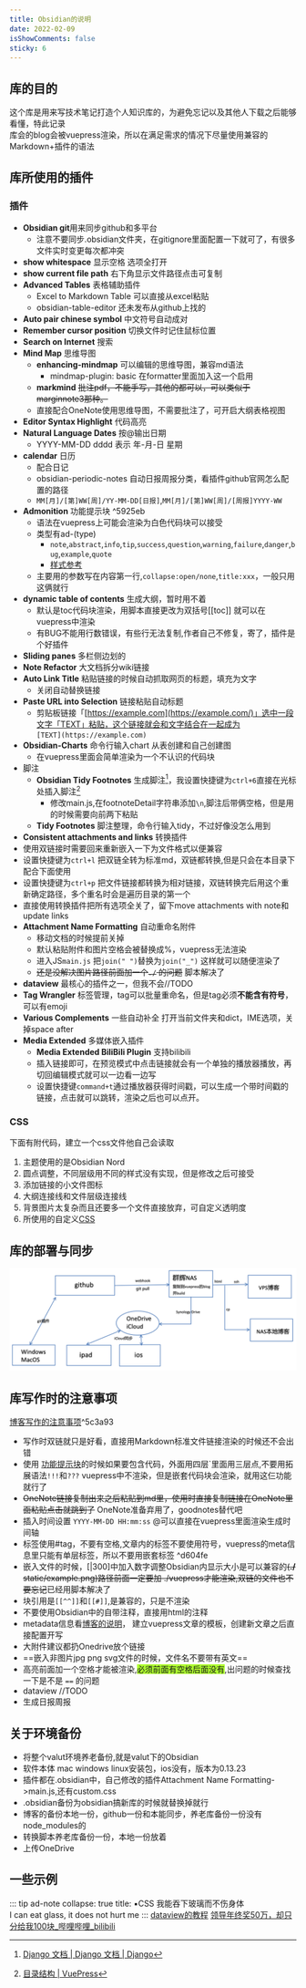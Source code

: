 ```yaml
---
title: Obsidian的说明  
date: 2022-02-09  
isShowComments: false
sticky: 6
---
```

##  库的目的
这个库是用来写技术笔记打造个人知识库的，为避免忘记以及其他人下载之后能够看懂，特此记录  
库会的blog会被vuepress渲染，所以在满足需求的情况下尽量使用兼容的Markdown+插件的语法
## 库所使用的插件
### 插件
- **Obsidian git**用来同步github和多平台
  - 注意不要同步.obsidian文件夹，在gitignore里面配置一下就可了，有很多文件实时变更每次都冲突
- **show whitespace** 显示空格 选项全打开
- **show current file path** 右下角显示文件路径点击可复制
- **Advanced Tables** 表格辅助插件
  - Excel to Markdown Table 可以直接从excel粘贴
  - obsidian-table-editor 还未发布从github上找的
- **Auto pair chinese symbol** 中文符号自动成对
- **Remember cursor position** 切换文件时记住鼠标位置
- **Search on Internet** 搜索
- **Mind Map** 思维导图
  - **enhancing-mindmap** 可以编辑的思维导图，兼容md语法
    -  mindmap-plugin: basic 在formatter里面加入这一个启用
  - **markmind** ~~批注pdf，不能手写，其他的都可以，可以类似于marginnote3那种。~~
  -  直接配合OneNote使用思维导图，不需要批注了，可开启大纲表格视图
- **Editor Syntax Highlight** 代码高亮
- **Natural Language Dates** 按@输出日期
  - YYYY-MM-DD dddd 表示 年-月-日 星期
- **calendar** 日历
  - 配合日记
  - obsidian-periodic-notes 自动日报周报分类，看插件github官网怎么配置的路径
  - `MM[月]/[第]WW[周]/YY-MM-DD[日报]`,`MM[月]/[第]WW[周]/[周报]YYYY-WW`
- **Admonition** 功能提示块 ^5925eb
  - 语法在vuepress上可能会渲染为白色代码块可以接受
  - 类型有ad-(type)
    - `note`,`abstract`,`info`,`tip`,`success`,`question`,`warning`,`failure`,`danger`,`bug`,`example`,`quote`
    - [样式参考](https://squidfunk.github.io/mkdocs-material/reference/admonitions/#inline-blocks)
  - 主要用的参数写在内容第一行,`collapse:open/none`,`title:xxx`，一般只用这俩就行
- **dynamic table of contents** 生成大纲，暂时用不着
  - 默认是toc代码块渲染，用脚本直接更改为双括号[\[toc]\] 就可以在vuepress中渲染
  - 有BUG不能用行数错误，有些行无法复制,作者自己不修复，寄了，插件是个好插件
- **Sliding panes** 多栏侧边划的
- **Note Refactor** 大文档拆分wiki链接
- **Auto Link Title** 粘贴链接的时候自动抓取网页的标题，填充为文字
  - 关闭自动替换链接
- **Paste URL into Selection** 链接粘贴自动标题
  - 剪贴板链接「[https://example.com](https://example.com/)」选中一段文字「TEXT」粘贴，这个链接就会和文字结合在一起成为  
    `[TEXT](https://example.com)`
- **Obsidian-Charts** 命令行输入chart 从表创建和自己创建图
  - 在vuepress里面会简单渲染为一个不认识的代码块
- 脚注
  - **Obsidian Tidy Footnotes** 生成脚注[^1]，我设置快捷键为`ctrl+6`直接在光标处插入脚注[^2]
    - 修改main.js,在footnoteDetail字符串添加`\n`,脚注后带俩空格，但是用的时候需要向前两下粘贴
  - **Tidy Footnotes** 脚注整理，命令行输入tidy，不过好像没怎么用到
-  **Consistent attachments and links** 转换插件
  - 使用双链接时需要回来重新嵌入一下为文件格式以便兼容
  - 设置快捷键为`ctrl+l` 把双链全转为标准md，双链都转换,但是只会在本目录下配合下面使用
  - 设置快捷键为`ctrl+p` 把文件链接都转换为相对链接，双链转换完后用这个重新确定路径，多个重名时会是遍历目录的第一个
  - 直接使用转换插件把所有选项全关了，留下move attachments with note和update links
- **Attachment Name Formatting** 自动重命名附件
  - 移动文档的时候提前关掉
  - 默认粘贴附件和图片空格会被替换成%，vuepress无法渲染
  - 进入JS`main.js` 把`join(" ")`替换为`join("_")` 这样就可以随便渲染了
  - ~~还是没解决图片路径前面加一个`./` 的问题~~ 脚本解决了
- **dataview** 最核心的插件之一，但我不会//TODO
- **Tag Wrangler** 标签管理，tag可以批量重命名，但是tag必须**不能含有符号**，可以有emoji
- **Various Complements** 一些自动补全 打开当前文件夹和dict，IME选项，关掉space after
- **Media Extended** 多媒体嵌入插件
  - **Media Extended BiliBili Plugin** 支持bilibili
  - 插入链接即可，在预览模式中点击链接就会有一个单独的播放器播放，再切回编辑模式就可以一边看一边写
  - 设置快捷键`command+t`通过播放器获得时间戳，可以生成一个带时间戳的链接，点击就可以跳转，渲染之后也可以点开。

### CSS
下面有附代码，建立一个css文件他自己会读取
1. 主题使用的是Obsidian Nord
2. 圆点调整，不同层级用不同的样式没有实现，但是修改之后可接受
3. 添加链接的小文件图标
4. 大纲连接线和文件层级连接线
5. 背景图片太复杂而且还要多一个文件直接放弃，可自定义透明度
6. 所使用的自定义[CSS](https://1drv.ms/u/s!Ave4mfYaItDJhMdWWLsPoUdrShE2lw?e=H3snSQ)
## 库的部署与同步
![|900](./static/Obsidian_images_1.png)
## 库写作时的注意事项
[博客写作的注意事项](./blogReadme.md#^255951)^5c3a93
- 写作时双链就只是好看，直接用Markdown标准文件链接渲染的时候还不会出错
- 使用 [功能提示块](#^5925eb)的时候如果要包含代码，外面用四层\`里面用三层点,不要用拓展语法`!!!`和`???` vuepress中不渲染，但是嵌套代码块会渲染，就用这仨功能就行了
- ~~OneNote链接复制出来之后粘贴到md里，使用时直接复制链接在OneNote里面粘贴点击就跳到了~~ OneNote准备弃用了，goodnotes替代吧
- 插入时间设置 `YYYY-MM-DD HH:mm:ss` @可以直接在vuepress里面渲染生成时间轴
- 标签使用\#tag，不要有空格,文章内的标签不要使用符号，vuepress的meta信息里只能有单层标签，所以不要用嵌套标签 ^d604fe
- 嵌入文件的时候，[|300]中加入数字调整Obsidian内显示大小是可以兼容的~~(**./** static/example.png)路径前面一定要加
  ./vuepress才能渲染,双链的文件也不要忘记~~已经用脚本解决了
- 块引用是`[[^^]]`和`[[#]]`,是兼容的，只是不渲染
- 不要使用Obsidian中的自带注释，直接用html的注释
- metadata信息看[博客的说明](./blogReadme.md#^18f313)， 建立vuepress文章的模板，创建新文章之后直接配置开写
- 大附件建议都扔Onedrive放个链接
- ==嵌入非图片jpg png svg文件的时候，文件名不要带有英文==
- 高亮前面加一个空格才能被渲染,<span style="background:greenyellow">必须前面有空格后面没有</span>,出问题的时候查找一下是不是 ` == ` 的问题
- dataview //TODO
- 生成日报周报
## 关于环境备份
- 将整个valut环境养老备份,就是valut下的Obsidian
- 软件本体 mac windows linux安装包，ios没有，版本为0.13.23
- 插件都在.obsidian中，自己修改的插件Attachment Name Formatting->main.js,还有custom.css
- .obsidian备份为obsidian搞新库的时候就替换掉就行
- 博客的备份本地一份，github一份和本能同步，养老库备份一份没有node_modules的
- 转换脚本养老库备份一份，本地一份放着
- 上传OneDrive
## 一些示例
::: tip
ad-note
collapse: true
title: ▪️CSS
我能吞下玻璃而不伤身体  
I can eat glass, it does not hurt me
:::
[dataview的教程](https://zhuanlan.zhihu.com/p/393550306)
[领导年终奖50万，却只分给我100块_哔哩哔哩_bilibili](https://www.bilibili.com/video/BV1eS4y1C7wu)


[^1]: [Django 文档 | Django 文档 | Django](https://docs.djangoproject.com/zh-hans/2.2/)  
[^2]: [目录结构 | VuePress](https://v1.vuepress.vuejs.org/zh/guide/directory-structure.html)  

